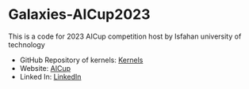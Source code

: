 # Galaxies-AICup2023
 This is a code for 2023 AICup competition host by Isfahan university of  technology
* GitHub Repository of kernels: [Kernels](https://github.com/AI-Cup-Kernel)
* Website: [AICup](https://www.aicup2023.ir)
* Linked In: [LinkedIn](https://linkedin.com/company/aicup2023)